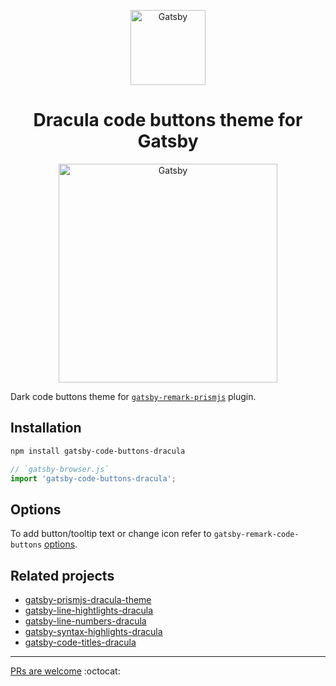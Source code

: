 <a href="https://gatsbyjs.org">
	<p align="center">
		<img alt="Gatsby" src="https://www.gatsbyjs.org/monogram.svg" width="120" />
	</p>
</a>

<h1 align="center">
	Dracula code buttons theme for Gatsby
</h1>

<a href="https://draculatheme.com">
	<p align="center">
		<img alt="Gatsby" src="https://draculatheme.com/assets/img/dracula.gif" width="350" />
	</p>
</a>

Dark code buttons theme for [`gatsby-remark-prismjs`](https://www.gatsbyjs.org/packages/gatsby-remark-prismj) plugin.

## Installation

```bash
npm install gatsby-code-buttons-dracula
```

```js
// `gatsby-browser.js`
import 'gatsby-code-buttons-dracula';
```

## Options

To add button/tooltip text or change icon refer to `gatsby-remark-code-buttons` [options](https://github.com/iamskok/gatsby-remark-code-buttons#options).

## Related projects

* [gatsby-prismjs-dracula-theme](https://github.com/iamskok/gatsby-prismjs-dracula-theme)
* [gatsby-line-hightlights-dracula](https://github.com/iamskok/gatsby-line-hightlights-dracula)
* [gatsby-line-numbers-dracula](https://github.com/iamskok/gatsby-line-numbers-dracula)
* [gatsby-syntax-highlights-dracula](https://github.com/iamskok/gatsby-syntax-highlights-dracula)
* [gatsby-code-titles-dracula](https://github.com/iamskok/gatsby-code-titles-dracula)

---

[PRs are welcome](https://github.com/iamskok/gatsby-code-buttons-dracula/fork) :octocat:
